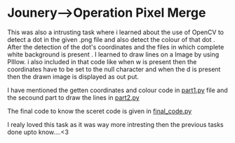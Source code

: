 # Jounery-->Operation Pixel Merge

This was also a intrusting task where i learned about the use of OpenCV to detect a dot in the given .png file and also detect the colour of that dot .<br>
After the detection of the dot's coordinates and the files in which complete white background is present .
I learned to draw lines on a Image by using PIllow. i also included in that code like when w is present then the coordinates have to be set to the null character and when the  d is present then the drawn image is displayed as out put.

I have mentioned the getten coordinates and colour code in [part1.py](https://github.com/neeraj-madhavarapu/amfoss-tasks/blob/main/task-10/code/part1.py) file and the secound part to draw the lines in [part2.py](https://github.com/neeraj-madhavarapu/amfoss-tasks/blob/main/task-10/code/part2.py)

The final code to know the sceret code is given in [final_code.py](https://github.com/neeraj-madhavarapu/amfoss-tasks/blob/main/task-10/code/final_code.py)

I realy loved this task as it was way more intresting then the previous tasks done upto know....<3
